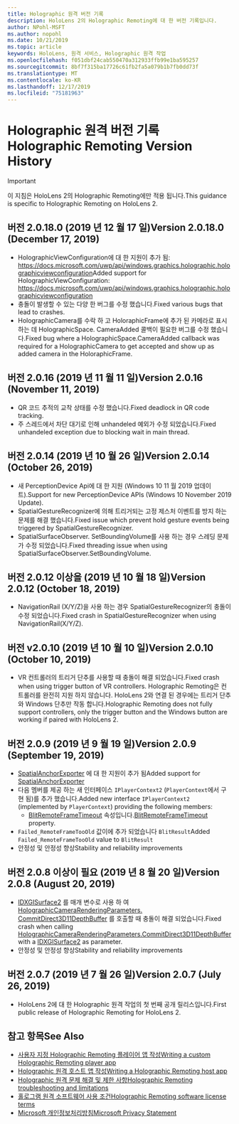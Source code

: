 ```yaml
---
title: Holographic 원격 버전 기록
description: HoloLens 2의 Holographic Remoting에 대 한 버전 기록입니다.
author: NPohl-MSFT
ms.author: nopohl
ms.date: 10/21/2019
ms.topic: article
keywords: HoloLens, 원격 서비스, Holographic 원격 작업
ms.openlocfilehash: f051dbf24cab550470a312933ffb99e1ba595257
ms.sourcegitcommit: 8bf7f315ba17726c61fb2fa5a079b1b7fb0dd73f
ms.translationtype: MT
ms.contentlocale: ko-KR
ms.lasthandoff: 12/17/2019
ms.locfileid: "75181963"
---
```

# <a name="holographic-remoting-version-history"></a><span data-ttu-id="e6f7f-104">Holographic 원격 버전 기록</span><span class="sxs-lookup"><span data-stu-id="e6f7f-104">Holographic Remoting Version History</span></span>

> [!IMPORTANT]
> <span data-ttu-id="e6f7f-105">이 지침은 HoloLens 2의 Holographic Remoting에만 적용 됩니다.</span><span class="sxs-lookup"><span data-stu-id="e6f7f-105">This guidance is specific to Holographic Remoting on HoloLens 2.</span></span>

## <span data-ttu-id="e6f7f-106">버전 2.0.18.0 (2019 년 12 월 17 일)<a name="v2.0.18"></a></span><span class="sxs-lookup"><span data-stu-id="e6f7f-106">Version 2.0.18.0 (December 17, 2019) <a name="v2.0.18"></a></span></span>
* <span data-ttu-id="e6f7f-107">HolographicViewConfiguration에 대 한 지원이 추가 됨: https://docs.microsoft.com/uwp/api/windows.graphics.holographic.holographicviewconfiguration</span><span class="sxs-lookup"><span data-stu-id="e6f7f-107">Added support for HolographicViewConfiguration: https://docs.microsoft.com/uwp/api/windows.graphics.holographic.holographicviewconfiguration</span></span>
* <span data-ttu-id="e6f7f-108">충돌이 발생할 수 있는 다양 한 버그를 수정 했습니다.</span><span class="sxs-lookup"><span data-stu-id="e6f7f-108">Fixed various bugs that lead to crashes.</span></span>
* <span data-ttu-id="e6f7f-109">HolographicCamera를 수락 하 고 HoloraphicFrame에 추가 된 카메라로 표시 하는 데 HolographicSpace. CameraAdded 콜백이 필요한 버그를 수정 했습니다.</span><span class="sxs-lookup"><span data-stu-id="e6f7f-109">Fixed bug where a HolographicSpace.CameraAdded callback was required for a HolographicCamera to get accepted and show up as added camera in the HoloraphicFrame.</span></span>

## <span data-ttu-id="e6f7f-110">버전 2.0.16 (2019 년 11 월 11 일)<a name="2.0.16"></a></span><span class="sxs-lookup"><span data-stu-id="e6f7f-110">Version 2.0.16 (November 11, 2019) <a name="2.0.16"></a></span></span>
* <span data-ttu-id="e6f7f-111">QR 코드 추적의 교착 상태를 수정 했습니다.</span><span class="sxs-lookup"><span data-stu-id="e6f7f-111">Fixed deadlock in QR code tracking.</span></span>
* <span data-ttu-id="e6f7f-112">주 스레드에서 차단 대기로 인해 unhandeled 예외가 수정 되었습니다.</span><span class="sxs-lookup"><span data-stu-id="e6f7f-112">Fixed unhandeled exception due to blocking wait in main thread.</span></span>

## <span data-ttu-id="e6f7f-113">버전 2.0.14 (2019 년 10 월 26 일)<a name="v2.0.14"></a></span><span class="sxs-lookup"><span data-stu-id="e6f7f-113">Version 2.0.14 (October 26, 2019) <a name="v2.0.14"></a></span></span>
* <span data-ttu-id="e6f7f-114">새 PerceptionDevice Api에 대 한 지원 (Windows 10 11 월 2019 업데이트).</span><span class="sxs-lookup"><span data-stu-id="e6f7f-114">Support for new PerceptionDevice APIs (Windows 10 November 2019 Update).</span></span>
* <span data-ttu-id="e6f7f-115">SpatialGestureRecognizer에 의해 트리거되는 고정 제스처 이벤트를 방지 하는 문제를 해결 했습니다.</span><span class="sxs-lookup"><span data-stu-id="e6f7f-115">Fixed issue which prevent hold gesture events being triggered by SpatialGestureRecognizer.</span></span>
* <span data-ttu-id="e6f7f-116">SpatialSurfaceObserver. SetBoundingVolume를 사용 하는 경우 스레딩 문제가 수정 되었습니다.</span><span class="sxs-lookup"><span data-stu-id="e6f7f-116">Fixed threading issue when using SpatialSurfaceObserver.SetBoundingVolume.</span></span>

## <span data-ttu-id="e6f7f-117">버전 2.0.12 이상을 (2019 년 10 월 18 일)<a name="v2.0.12"></a></span><span class="sxs-lookup"><span data-stu-id="e6f7f-117">Version 2.0.12 (October 18, 2019) <a name="v2.0.12"></a></span></span>
* <span data-ttu-id="e6f7f-118">NavigationRail (X/Y/Z)을 사용 하는 경우 SpatialGestureRecognizer의 충돌이 수정 되었습니다.</span><span class="sxs-lookup"><span data-stu-id="e6f7f-118">Fixed crash in SpatialGestureRecognizer when using NavigationRail(X/Y/Z).</span></span>

## <span data-ttu-id="e6f7f-119">버전 v2.0.10 (2019 년 10 월 10 일)<a name="v2.0.10"></a></span><span class="sxs-lookup"><span data-stu-id="e6f7f-119">Version 2.0.10 (October 10, 2019) <a name="v2.0.10"></a></span></span>
* <span data-ttu-id="e6f7f-120">VR 컨트롤러의 트리거 단추를 사용할 때 충돌이 해결 되었습니다.</span><span class="sxs-lookup"><span data-stu-id="e6f7f-120">Fixed crash when using trigger button of VR controllers.</span></span> <span data-ttu-id="e6f7f-121">Holographic Remoting은 컨트롤러를 완전히 지원 하지 않습니다. HoloLens 2와 연결 된 경우에는 트리거 단추와 Windows 단추만 작동 합니다.</span><span class="sxs-lookup"><span data-stu-id="e6f7f-121">Holographic Remoting does not fully support controllers, only the trigger button and the Windows button are working if paired with HoloLens 2.</span></span>

## <span data-ttu-id="e6f7f-122">버전 2.0.9 (2019 년 9 월 19 일)<a name="v2.0.9"></a></span><span class="sxs-lookup"><span data-stu-id="e6f7f-122">Version 2.0.9 (September 19, 2019) <a name="v2.0.9"></a></span></span>
* <span data-ttu-id="e6f7f-123">[SpatialAnchorExporter](https://docs.microsoft.com/uwp/api/windows.perception.spatial.spatialanchorexporter) 에 대 한 지원이 추가 됨</span><span class="sxs-lookup"><span data-stu-id="e6f7f-123">Added support for [SpatialAnchorExporter](https://docs.microsoft.com/uwp/api/windows.perception.spatial.spatialanchorexporter)</span></span>
* <span data-ttu-id="e6f7f-124">다음 멤버를 제공 하는 새 인터페이스 ```IPlayerContext2``` (```PlayerContext```에서 구현 됨)를 추가 했습니다.</span><span class="sxs-lookup"><span data-stu-id="e6f7f-124">Added new interface ```IPlayerContext2``` (implemented by ```PlayerContext```) providing the following members:</span></span>
  - <span data-ttu-id="e6f7f-125">[BlitRemoteFrameTimeout](holographic-remoting-create-player.md#BlitRemoteFrameTimeout) 속성입니다.</span><span class="sxs-lookup"><span data-stu-id="e6f7f-125">[BlitRemoteFrameTimeout](holographic-remoting-create-player.md#BlitRemoteFrameTimeout)  property.</span></span>
* <span data-ttu-id="e6f7f-126">```Failed_RemoteFrameTooOld``` 값이에 추가 되었습니다 ```BlitResult```</span><span class="sxs-lookup"><span data-stu-id="e6f7f-126">Added ```Failed_RemoteFrameTooOld``` value to ```BlitResult```</span></span>
* <span data-ttu-id="e6f7f-127">안정성 및 안정성 향상</span><span class="sxs-lookup"><span data-stu-id="e6f7f-127">Stability and reliability improvements</span></span>

## <span data-ttu-id="e6f7f-128">버전 2.0.8 이상이 필요 (2019 년 8 월 20 일)<a name="v2.0.8"></a></span><span class="sxs-lookup"><span data-stu-id="e6f7f-128">Version 2.0.8 (August 20, 2019) <a name="v2.0.8"></a></span></span>

* <span data-ttu-id="e6f7f-129">[IDXGISurface2](https://docs.microsoft.com/windows/win32/api/dxgi1_2/nn-dxgi1_2-idxgisurface2) 를 매개 변수로 사용 하 여 [HolographicCameraRenderingParameters. CommitDirect3D11DepthBuffer](https://docs.microsoft.com/uwp/api/windows.graphics.holographic.holographiccamerarenderingparameters.commitdirect3d11depthbuffer) 를 호출할 때 충돌이 해결 되었습니다.</span><span class="sxs-lookup"><span data-stu-id="e6f7f-129">Fixed crash when calling [HolographicCameraRenderingParameters.CommitDirect3D11DepthBuffer](https://docs.microsoft.com/uwp/api/windows.graphics.holographic.holographiccamerarenderingparameters.commitdirect3d11depthbuffer) with a [IDXGISurface2](https://docs.microsoft.com/windows/win32/api/dxgi1_2/nn-dxgi1_2-idxgisurface2) as parameter.</span></span>
* <span data-ttu-id="e6f7f-130">안정성 및 안정성 향상</span><span class="sxs-lookup"><span data-stu-id="e6f7f-130">Stability and reliability improvements</span></span>

## <span data-ttu-id="e6f7f-131">버전 2.0.7 (2019 년 7 월 26 일)<a name="v2.0.7"></a></span><span class="sxs-lookup"><span data-stu-id="e6f7f-131">Version 2.0.7 (July 26, 2019) <a name="v2.0.7"></a></span></span>

* <span data-ttu-id="e6f7f-132">HoloLens 2에 대 한 Holographic 원격 작업의 첫 번째 공개 릴리스입니다.</span><span class="sxs-lookup"><span data-stu-id="e6f7f-132">First public release of Holographic Remoting for HoloLens 2.</span></span>

## <a name="see-also"></a><span data-ttu-id="e6f7f-133">참고 항목</span><span class="sxs-lookup"><span data-stu-id="e6f7f-133">See Also</span></span>
* [<span data-ttu-id="e6f7f-134">사용자 지정 Holographic Remoting 플레이어 앱 작성</span><span class="sxs-lookup"><span data-stu-id="e6f7f-134">Writing a custom Holographic Remoting player app</span></span>](holographic-remoting-create-player.md)
* [<span data-ttu-id="e6f7f-135">Holographic 원격 호스트 앱 작성</span><span class="sxs-lookup"><span data-stu-id="e6f7f-135">Writing a Holographic Remoting host app</span></span>](holographic-remoting-create-host.md)
* [<span data-ttu-id="e6f7f-136">Holographic 원격 문제 해결 및 제한 사항</span><span class="sxs-lookup"><span data-stu-id="e6f7f-136">Holographic Remoting troubleshooting and limitations</span></span>](holographic-remoting-troubleshooting.md)
* [<span data-ttu-id="e6f7f-137">홀로그램 원격 소프트웨어 사용 조건</span><span class="sxs-lookup"><span data-stu-id="e6f7f-137">Holographic Remoting software license terms</span></span>](https://docs.microsoft.com/legal/mixed-reality/microsoft-holographic-remoting-software-license-terms)
* [<span data-ttu-id="e6f7f-138">Microsoft 개인정보처리방침</span><span class="sxs-lookup"><span data-stu-id="e6f7f-138">Microsoft Privacy Statement</span></span>](https://go.microsoft.com/fwlink/?LinkId=521839)
